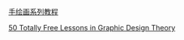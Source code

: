 [手绘画系列教程](http://study.163.com/course/introduction.htm?courseId=213004#/courseDetail)

[50 Totally Free Lessons in Graphic Design Theory](http://design.tutsplus.com/articles/50-totally-free-lessons-in-graphic-design-theory--psd-2916)
